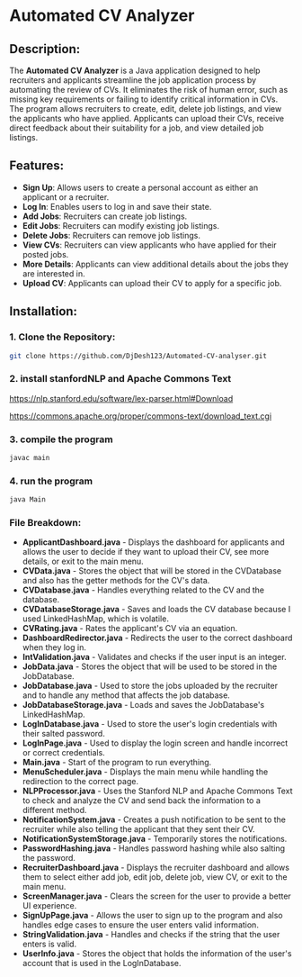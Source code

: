 # Automated CV Analyzer

## Description:
The **Automated CV Analyzer** is a Java application designed to help recruiters and applicants streamline the job application process by automating the review of CVs. It eliminates the risk of human error, such as missing key requirements or failing to identify critical information in CVs. The program allows recruiters to create, edit, delete job listings, and view the applicants who have applied. Applicants can upload their CVs, receive direct feedback about their suitability for a job, and view detailed job listings.

## Features:
- **Sign Up**: Allows users to create a personal account as either an applicant or a recruiter.
- **Log In**: Enables users to log in and save their state.
- **Add Jobs**: Recruiters can create job listings.
- **Edit Jobs**: Recruiters can modify existing job listings.
- **Delete Jobs**: Recruiters can remove job listings.
- **View CVs**: Recruiters can view applicants who have applied for their posted jobs.
- **More Details**: Applicants can view additional details about the jobs they are interested in.
- **Upload CV**: Applicants can upload their CV to apply for a specific job.

## Installation:

### 1. Clone the Repository:
~~~bash
git clone https://github.com/DjDesh123/Automated-CV-analyser.git
~~~
### 2. install stanfordNLP and Apache Commons Text 
   https://nlp.stanford.edu/software/lex-parser.html#Download

   https://commons.apache.org/proper/commons-text/download_text.cgi

### 3. compile the program
   ~~~bash
   javac main
~~~

### 4. run the program
   ~~~bash
   java Main
~~~
   
### File Breakdown:

- **ApplicantDashboard.java** - Displays the dashboard for applicants and allows the user to decide if they want to upload their CV, see more details, or exit to the main menu.
- **CVData.java** - Stores the object that will be stored in the CVDatabase and also has the getter methods for the CV's data.
- **CVDatabase.java** - Handles everything related to the CV and the database.
- **CVDatabaseStorage.java** - Saves and loads the CV database because I used LinkedHashMap, which is volatile.
- **CVRating.java** - Rates the applicant's CV via an equation.
- **DashboardRedirector.java** - Redirects the user to the correct dashboard when they log in.
- **IntValidation.java** - Validates and checks if the user input is an integer.
- **JobData.java** - Stores the object that will be used to be stored in the JobDatabase.
- **JobDatabase.java** - Used to store the jobs uploaded by the recruiter and to handle any method that affects the job database.
- **JobDatabaseStorage.java** - Loads and saves the JobDatabase's LinkedHashMap.
- **LogInDatabase.java** - Used to store the user's login credentials with their salted password.
- **LogInPage.java** - Used to display the login screen and handle incorrect or correct credentials.
- **Main.java** - Start of the program to run everything.
- **MenuScheduler.java** - Displays the main menu while handling the redirection to the correct page.
- **NLPProcessor.java** - Uses the Stanford NLP and Apache Commons Text to check and analyze the CV and send back the information to a different method.
- **NotificationSystem.java** - Creates a push notification to be sent to the recruiter while also telling the applicant that they sent their CV.
- **NotificationSystemStorage.java** - Temporarily stores the notifications.
- **PasswordHashing.java** - Handles password hashing while also salting the password.
- **RecruiterDashboard.java** - Displays the recruiter dashboard and allows them to select either add job, edit job, delete job, view CV, or exit to the main menu.
- **ScreenManager.java** - Clears the screen for the user to provide a better UI experience.
- **SignUpPage.java** - Allows the user to sign up to the program and also handles edge cases to ensure the user enters valid information.
- **StringValidation.java** - Handles and checks if the string that the user enters is valid.
- **UserInfo.java** - Stores the object that holds the information of the user's account that is used in the LogInDatabase.




